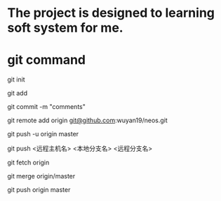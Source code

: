 # The project is designed to learning soft system for me.

# git command

git init

git add <filename>

git commit -m "comments"

git remote add origin git@github.com:wuyan19/neos.git

git push -u origin master

git push <远程主机名> <本地分支名> <远程分支名>


git fetch origin

git merge origin/master

git push origin master

